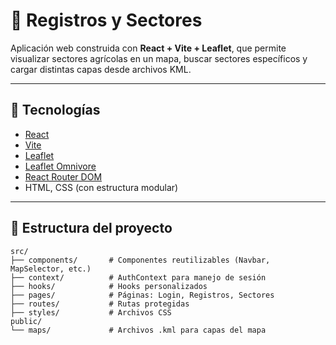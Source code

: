 # 📍 Registros y Sectores

Aplicación web construida con **React + Vite + Leaflet**, que permite visualizar sectores agrícolas en un mapa, buscar sectores específicos y cargar distintas capas desde archivos KML.

---

## 🚀 Tecnologías

- [React](https://reactjs.org/)
- [Vite](https://vitejs.dev/)
- [Leaflet](https://leafletjs.com/)
- [Leaflet Omnivore](https://github.com/mapbox/leaflet-omnivore)
- [React Router DOM](https://reactrouter.com/)
- HTML, CSS (con estructura modular)

---

## 📂 Estructura del proyecto

```
src/
├── components/       # Componentes reutilizables (Navbar, MapSelector, etc.)
├── context/          # AuthContext para manejo de sesión
├── hooks/            # Hooks personalizados
├── pages/            # Páginas: Login, Registros, Sectores
├── routes/           # Rutas protegidas
├── styles/           # Archivos CSS
public/
└── maps/             # Archivos .kml para capas del mapa
```